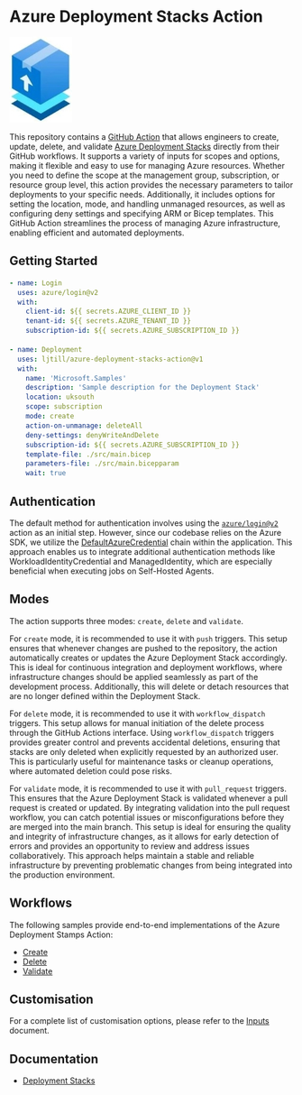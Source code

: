 # Azure Deployment Stacks Action

![Icon](./docs/static/stacks.jpg)

This repository contains a [GitHub Action](https://docs.github.com/actions) that
allows engineers to create, update, delete, and validate
[Azure Deployment Stacks](https://learn.microsoft.com/azure/azure-resource-manager/bicep/deployment-stacks)
directly from their GitHub workflows. It supports a variety of inputs for scopes
and options, making it flexible and easy to use for managing Azure resources.
Whether you need to define the scope at the management group, subscription, or
resource group level, this action provides the necessary parameters to tailor
deployments to your specific needs. Additionally, it includes options for
setting the location, mode, and handling unmanaged resources, as well as
configuring deny settings and specifying ARM or Bicep templates. This GitHub
Action streamlines the process of managing Azure infrastructure, enabling
efficient and automated deployments.

## Getting Started

```yaml
- name: Login
  uses: azure/login@v2
  with:
    client-id: ${{ secrets.AZURE_CLIENT_ID }}
    tenant-id: ${{ secrets.AZURE_TENANT_ID }}
    subscription-id: ${{ secrets.AZURE_SUBSCRIPTION_ID }}

- name: Deployment
  uses: ljtill/azure-deployment-stacks-action@v1
  with:
    name: 'Microsoft.Samples'
    description: 'Sample description for the Deployment Stack'
    location: uksouth
    scope: subscription
    mode: create
    action-on-unmanage: deleteAll
    deny-settings: denyWriteAndDelete
    subscription-id: ${{ secrets.AZURE_SUBSCRIPTION_ID }}
    template-file: ./src/main.bicep
    parameters-file: ./src/main.bicepparam
    wait: true
```

## Authentication

The default method for authentication involves using the
[`azure/login@v2`](https://github.com/azure/login) action as an initial step.
However, since our codebase relies on the Azure SDK, we utilize the
[DefaultAzureCredential](https://learn.microsoft.com/azure/developer/javascript/sdk/authentication/overview)
chain within the application. This approach enables us to integrate additional
authentication methods like WorkloadIdentityCredential and ManagedIdentity,
which are especially beneficial when executing jobs on Self-Hosted Agents.

## Modes

The action supports three modes: `create`, `delete` and `validate`.

For `create` mode, it is recommended to use it with `push` triggers. This setup
ensures that whenever changes are pushed to the repository, the action
automatically creates or updates the Azure Deployment Stack accordingly. This is
ideal for continuous integration and deployment workflows, where infrastructure
changes should be applied seamlessly as part of the development process.
Additionally, this will delete or detach resources that are no longer defined
within the Deployment Stack.

For `delete` mode, it is recommended to use it with `workflow_dispatch`
triggers. This setup allows for manual initiation of the delete process through
the GitHub Actions interface. Using `workflow_dispatch` triggers provides
greater control and prevents accidental deletions, ensuring that stacks are only
deleted when explicitly requested by an authorized user. This is particularly
useful for maintenance tasks or cleanup operations, where automated deletion
could pose risks.

For `validate` mode, it is recommended to use it with `pull_request` triggers.
This ensures that the Azure Deployment Stack is validated whenever a pull
request is created or updated. By integrating validation into the pull request
workflow, you can catch potential issues or misconfigurations before they are
merged into the main branch. This setup is ideal for ensuring the quality and
integrity of infrastructure changes, as it allows for early detection of errors
and provides an opportunity to review and address issues collaboratively. This
approach helps maintain a stable and reliable infrastructure by preventing
problematic changes from being integrated into the production environment.

## Workflows

The following samples provide end-to-end implementations of the Azure Deployment
Stamps Action:

- [Create](./docs/WORKFLOWS.md#create)
- [Delete](./docs/WORKFLOWS.md#delete)
- [Validate](./docs/WORKFLOWS.md#validate)

## Customisation

For a complete list of customisation options, please refer to the
[Inputs](./docs/INPUTS.md) document.

## Documentation

- [Deployment Stacks](https://learn.microsoft.com/azure/azure-resource-manager/bicep/deployment-stacks)
